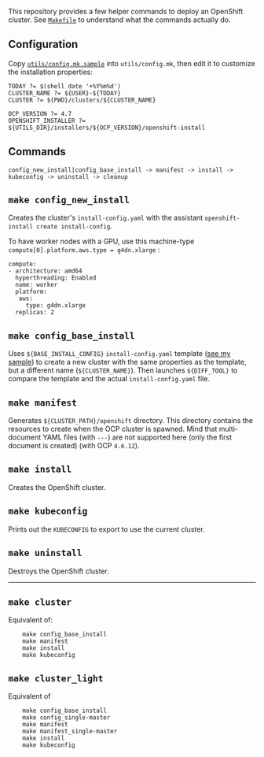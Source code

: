 This repository provides a few helper commands to deploy an OpenShift cluster.
See [`Makefile`](Makefile) to understand what the commands actually do.

Configuration
-------------

Copy [`utils/config.mk.sample`](utils/config.mk.sample) into
`utils/config.mk`, then edit it to customize the installation
properties:

```
TODAY ?= $(shell date '+%Y%m%d')
CLUSTER_NAME ?= ${USER}-${TODAY}
CLUSTER ?= ${PWD}/clusters/${CLUSTER_NAME}

OCP_VERSION ?= 4.7
OPENSHIFT_INSTALLER ?= ${UTILS_DIR}/installers/${OCP_VERSION}/openshift-install
```

Commands
--------

```
config_new_install|config_base_install -> manifest -> install -> kubeconfig -> uninstall -> cleanup
```

## `make config_new_install`

Creates the cluster's `install-config.yaml` with the assistant `openshift-install
create install-config`.

To have worker nodes with a GPU, use this machine-type
`compute[0].platform.aws.type = g4dn.xlarge` :

```
compute:
- architecture: amd64
  hyperthreading: Enabled
  name: worker
  platform:
   aws:
     type: g4dn.xlarge
  replicas: 2
```

## `make config_base_install`

Uses `${BASE_INSTALL_CONFIG}` `install-config.yaml` template
([see my sample](utils/install-config.yaml.sample)) to create a new
cluster with the same properties as the template, but a different name
(`${CLUSTER_NAME}`). Then launches `${DIFF_TOOL}` to compare the
template and the actual `install-config.yaml` file.

## `make manifest`

Generates `${CLUSTER_PATH}/openshift` directory. This directory contains
the resources to create when the OCP cluster is spawned. Mind that
multi-document YAML files (with `---`) are not supported here (only
the first document is created) (with OCP `4.6.12`).

## `make install`

Creates the OpenShift cluster.

## `make kubeconfig`

Prints out the `KUBECONFIG` to export to use the current cluster.

## `make uninstall`

Destroys the OpenShift cluster.

---

## `make cluster`

Equivalent of:

```
	make config_base_install
	make manifest
	make install
	make kubeconfig
```

## `make cluster_light`

Equivalent of

```
	make config_base_install
	make config_single-master
	make manifest
	make manifest_single-master
	make install
	make kubeconfig
```

